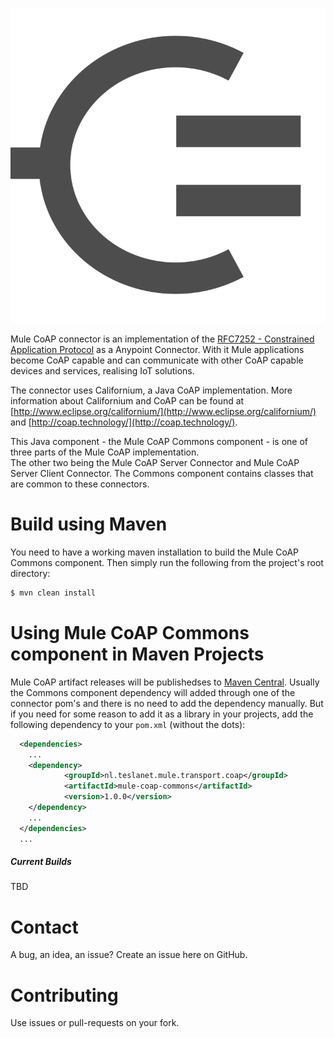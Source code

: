 ![Mule-Coap logo](coap-logo.svg)

Mule CoAP connector is an implementation of the [RFC7252 - Constrained Application Protocol](http://tools.ietf.org/html/rfc7252) as a Anypoint Connector. 
With it Mule applications become CoAP capable and can communicate with other CoAP capable devices and services, realising IoT solutions. 

The connector uses Californium, a Java CoAP implementation. More information about Californium and CoAP can be found at
[http://www.eclipse.org/californium/](http://www.eclipse.org/californium/)
and [http://coap.technology/](http://coap.technology/).

This Java component - the Mule CoAP Commons component - is one of three parts of the Mule CoAP implementation.  
The other two being the Mule CoAP Server Connector and Mule CoAP Server Client Connector. The Commons component contains classes that are common to these connectors. 

# Build using Maven

You need to have a working maven installation to build the Mule CoAP Commons component.
Then simply run the following from the project's root directory:

```sh
$ mvn clean install
```

# Using Mule CoAP Commons component in Maven Projects

Mule CoAP artifact releases will be publishedses to [Maven Central](http://search.maven.org/#search%7Cga%7C1%7Cmule-coap).
Usually the Commons component dependency will added through one of the connector pom's and there is no need to add the 
dependency manually. But if you need for some reason to add it as a library in your projects, add the following dependency
to your `pom.xml` (without the dots):

```xml
  <dependencies>
    ...
    <dependency>
            <groupId>nl.teslanet.mule.transport.coap</groupId>
            <artifactId>mule-coap-commons</artifactId>
            <version>1.0.0</version>
    </dependency>
    ...
  </dependencies>
  ...
```

##### Current Builds

TBD


# Contact

A bug, an idea, an issue? Create an issue here on GitHub.

# Contributing

Use issues or pull-requests on your fork.
